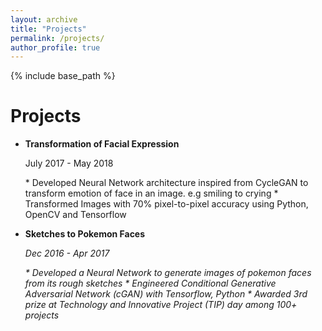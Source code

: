 ```yaml
---
layout: archive
title: "Projects"
permalink: /projects/
author_profile: true
---
```


{% include base_path %}

Projects
=====

* **Transformation of Facial Expression**<br>
  <p><i class="fa fa-clock-o" aria-hidden="true"></i>July 2017 - May 2018</p>
    * Developed Neural Network architecture inspired from CycleGAN to transform emotion of face in an image. e.g smiling to crying
    * Transformed Images with 70% pixel-to-pixel accuracy using Python, OpenCV and Tensorflow

* **Sketches to Pokemon Faces**<br>
  <p><i class="fa fa-clock-o" aria-hidden="true">Dec 2016 - Apr 2017</p>
    * Developed a Neural Network to generate images of pokemon faces from its rough sketches
    * Engineered Conditional Generative Adversarial Network (cGAN) with Tensorflow, Python
    * Awarded 3rd prize at Technology and Innovative Project (TIP) day among 100+ projects
